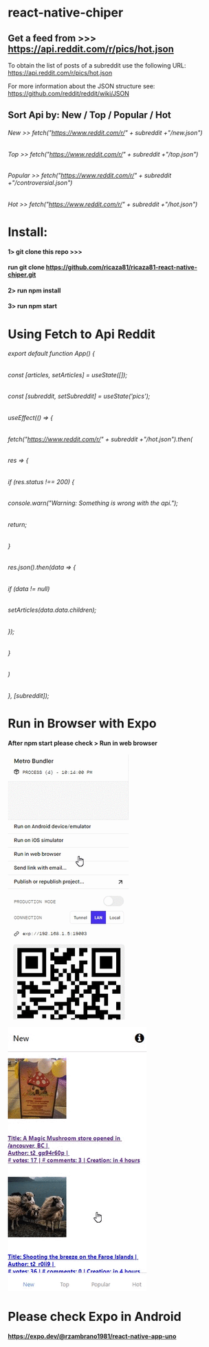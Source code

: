 # react-native-chiper

## Get a feed from >>> https://api.reddit.com/r/pics/hot.json
To obtain the list of posts of a subreddit use the following URL: https://api.reddit.com/r/pics/hot.json

For more information about the JSON structure see: https://github.com/reddit/reddit/wiki/JSON

## Sort Api by: New / Top / Popular / Hot
###### New >> fetch("https://www.reddit.com/r/" + subreddit +"/new.json")
###### Top >> fetch("https://www.reddit.com/r/" + subreddit +"/top.json")
###### Popular >> fetch("https://www.reddit.com/r/" + subreddit +"/controversial.json")
###### Hot >> fetch("https://www.reddit.com/r/" + subreddit +"/hot.json")

# Install:
#### 1> git clone this repo >>> 
#### run git clone https://github.com/ricaza81/ricaza81-react-native-chiper.git
#### 2> run npm install
#### 3> run npm start

# Using Fetch to Api Reddit
###### export default function App() {
###### const [articles, setArticles] = useState([]);
######  const [subreddit, setSubreddit] = useState('pics');
######  useEffect(() => {
######    fetch("https://www.reddit.com/r/" + subreddit +"/hot.json").then(
######      res => {
######        if (res.status !== 200) {
######          console.warn("Warning: Something is wrong with the api.");
######          return;
######        }
######        res.json().then(data => {
######          if (data != null)
######            setArticles(data.data.children);
######        });
######      }
######    )
######  }, [subreddit]);

# Run in Browser with Expo
#### After npm start please check > Run in web browser

![img](https://github.com/ricaza81/ricaza81-react-native-chiper/raw/master/browser.gif)

![img](https://github.com/ricaza81/ricaza81-react-native-chiper/raw/master/browser-2.gif)

# Please check Expo in Android
#### https://expo.dev/@rzambrano1981/react-native-app-uno

